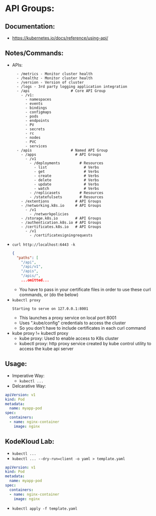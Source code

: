 # API Groups:
## Documentation:
- https://kubernetes.io/docs/reference/using-api/

## Notes/Commands:
- APIs:
  ```
    - /metrics - Monitor cluster health
    - /healthz - Monitor cluster health
    - /version - Version of cluster
    - /logs - 3rd party logging application integration
    - /api                   # Core API Group
      - /v1:
        - namespaces
        - events
        - bindings
        - configmaps
        - pods
        - endpoints
        - PV
        - secrets
        - rc
        - nodes
        - PVC
        - services
    - /apis                  # Named API Group
      - /apps                  # API Groups
        - /v1
          - /deployments         # Resources
            - list                 # Verbs
            - get                  # Verbs
            - create               # Verbs
            - delete               # Verbs
            - update               # Verbs
            - watch                # Verbs
          - /replicasets         # Resources
          - /statefulsets        # Resources
      - /extentions            # API Groups
      - /networking.k8s.io     # API Groups
        - /v1
          - /networkpolicies
      - /storage.k8s.io        # API Groups
      - /authentication.k8s.io # API Groups
      - /certificates.k8s.io   # API Groups
        - /v1
          - /certificatesigningrequests
  ```
- `curl http://localhost:6443 -k`
  ```json
  {
    "paths": [
      "/api",
      "/api/v1",
      "/apis",
      "/apis/",
      ...omitted...
  ```
  - You have to pass in your certificate files in order to use these curl commands, or (do the below)
- `kubectl proxy`
  ```
  Starting to serve on 127.0.0.1:8001
  ```
  - This launches a proxy service on local port 8001
  - Uses ".kube/config" credentials to access the cluster
  - So you don't have to include certificates in each curl command
- kube proxy != kubectl proxy
  - kube proxy: Used to enable access to K8s cluster
  - kubectl proxy: http proxy service created by kube control utility to access the kube api server



















## Usage:
- Imperative Way:
  - `kubectl ...`
- Delcarative Way:
```yaml
apiVersion: v1
kind: Pod
metadata:
  name: myapp-pod
spec:
  containers:
  - name: nginx-container
    image: nginx
```

## KodeKloud Lab:
- `kubectl ...`
- `kubectl ... --dry-run=client -o yaml > template.yaml`
```yaml
apiVersion: v1
kind: Pod
metadata:
  name: myapp-pod
spec:
  containers:
  - name: nginx-container
    image: nginx
```
- `kubectl apply -f template.yaml`
